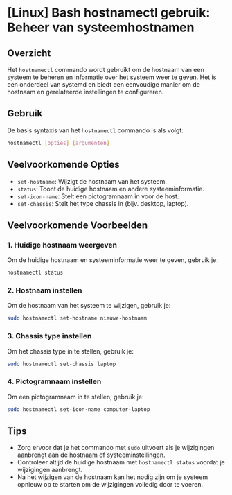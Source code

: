 # [Linux] Bash hostnamectl gebruik: Beheer van systeemhostnamen

## Overzicht
Het `hostnamectl` commando wordt gebruikt om de hostnaam van een systeem te beheren en informatie over het systeem weer te geven. Het is een onderdeel van systemd en biedt een eenvoudige manier om de hostnaam en gerelateerde instellingen te configureren.

## Gebruik
De basis syntaxis van het `hostnamectl` commando is als volgt:

```bash
hostnamectl [opties] [argumenten]
```

## Veelvoorkomende Opties
- `set-hostname`: Wijzigt de hostnaam van het systeem.
- `status`: Toont de huidige hostnaam en andere systeeminformatie.
- `set-icon-name`: Stelt een pictogramnaam in voor de host.
- `set-chassis`: Stelt het type chassis in (bijv. desktop, laptop).

## Veelvoorkomende Voorbeelden

### 1. Huidige hostnaam weergeven
Om de huidige hostnaam en systeeminformatie weer te geven, gebruik je:

```bash
hostnamectl status
```

### 2. Hostnaam instellen
Om de hostnaam van het systeem te wijzigen, gebruik je:

```bash
sudo hostnamectl set-hostname nieuwe-hostnaam
```

### 3. Chassis type instellen
Om het chassis type in te stellen, gebruik je:

```bash
sudo hostnamectl set-chassis laptop
```

### 4. Pictogramnaam instellen
Om een pictogramnaam in te stellen, gebruik je:

```bash
sudo hostnamectl set-icon-name computer-laptop
```

## Tips
- Zorg ervoor dat je het commando met `sudo` uitvoert als je wijzigingen aanbrengt aan de hostnaam of systeeminstellingen.
- Controleer altijd de huidige hostnaam met `hostnamectl status` voordat je wijzigingen aanbrengt.
- Na het wijzigen van de hostnaam kan het nodig zijn om je systeem opnieuw op te starten om de wijzigingen volledig door te voeren.
